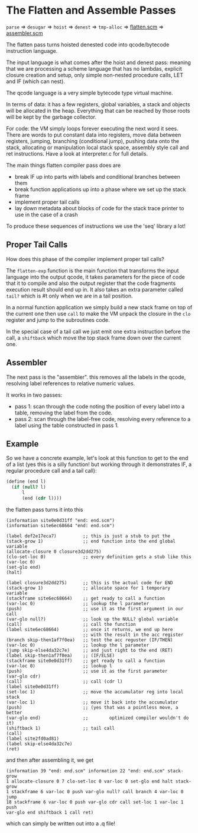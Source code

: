 # The Flatten and Assemble Passes

`parse` => `desugar` => `hoist` => `denest` => `tmp-alloc` => [flatten.scm](https://github.com/rain-1/tarot-compiler/blob/master/passes/flatten.scm) => [assembler.scm](https://github.com/rain-1/tarot-compiler/blob/master/passes/assembler.scm)

The flatten pass turns hoisted denested code into qcode/bytecode instruction language.

The input language is what comes after the hoist and denest pass: meaning that we are processing a scheme language that has no lambdas, explicit closure creation and setup, only simple non-nested procedure calls, LET and IF (which can nest).

The qcode language is a very simple bytecode type virtual machine.

In terms of data: it has a few registers, global variables, a stack and objects will be allocated in the heap. Everything that can be reached by those roots will be kept by the garbage collector.

For code: the VM simply loops forever executing the next word it sees. There are words to put constant data into registers, move data between registers, jumping, branching (conditional jump), pushing data onto the stack, allocating or manipulation local stack space, assembly style call and ret instructions. Have a look at interpreter.c for full details.

The main things flatten compiler pass does are
* break IF up into parts with labels and conditional branches between them
* break function applications up into a phase where we set up the stack frame
* implement proper tail calls
* lay down metadata about blocks of code for the stack trace printer to use in the case of a crash

To produce these sequences of instructions we use the 'seq' library a lot!

## Proper Tail Calls

How does this phase of the compiler implement proper tail calls?

The `flatten-exp` function is the main function that transforms the input language into the output qcode, it takes parameters for the piece of code that it to compile and also the output register that the code fragments execution result should end up in. It also takes an extra parameter called `tail?` which is #t only when we are in a tail position.

In a normal function application we simply build a new stack frame on top of the current one then use `call` to make the VM unpack the closure in the `clo` register and jump to the subroutines code.

In the special case of a tail call we just emit one extra instruction before the call, a `shiftback` which move the top stack frame down over the current one.


## Assembler

The next pass is the "assembler". this removes all the labels in the qcode, resolving label references to relative numeric values.

It works in two passes:
* pass 1: scan through the code noting the position of every label into a table, removing the label from the code.
* pass 2: scan through the label-free code, resolving every reference to a label using the table constructed in pass 1.


## Example

So we have a concrete example, let's look at this function to get to the end of a list (yes this is a silly function! but working through it demonstrates IF, a regular procedure call and a tail call):

```scheme
(define (end l)
  (if (null? l)
      l
      (end (cdr l))))
```

the flatten pass turns it into this

```
(information site0e0d31ff "end: end.scm")
(information site6ec68664 "end: end.scm")

(label def2e17eca7)          ;; this is just a stub to put the
(stack-grow 1)               ;; end function into the end global variable
(allocate-closure 0 closure3d2dd275)
(clo-set-loc 0)              ;; every definition gets a stub like this
(var-loc 0)
(set-glo end)
(halt)

(label closure3d2dd275)      ;; this is the actual code for END
(stack-grow 1)               ;; allocate space for 1 temporary variable
(stackframe site6ec68664)    ;; get ready to call a function
(var-loc 0)                  ;; lookup the l parameter
(push)                       ;; use it as the first argument in our call
(var-glo null?)              ;; look up the NULL? global variable
(call)                       ;; call the function
(label site6ec68664)         ;; once it returns, we end up here
                             ;; with the result in the acc register
(branch skip-then1af7f0ea)   ;; test the acc reguster (IF/THEN)
(var-loc 0)                  ;; lookup the l parameter
(jump skip-else4da32c7e)     ;; and just right to the end (RET)
(label skip-then1af7f0ea)    ;; (IF/ELSE)
(stackframe site0e0d31ff)    ;; get ready to call a function
(var-loc 0)                  ;; lookup l
(push)                       ;; use it as the first parameter
(var-glo cdr)
(call)                       ;; call (cdr l)
(label site0e0d31ff)
(set-loc 1)                  ;; move the accumulator reg into local stack
(var-loc 1)                  ;; move it back into the accumulator
(push)                       ;; (yes that was a pointless move, a better
(var-glo end)                ;;        optimized compiler wouldn't do it)
(shiftback 1)                ;; tail call
(call)
(label site2fd0ad81)
(label skip-else4da32c7e)
(ret)
```

and then after assembling it, we get

```
(information 39 "end: end.scm" information 22 "end: end.scm" stack-grow
1 allocate-closure 0 7 clo-set-loc 0 var-loc 0 set-glo end halt stack-grow
1 stackframe 6 var-loc 0 push var-glo null? call branch 4 var-loc 0 jump
18 stackframe 6 var-loc 0 push var-glo cdr call set-loc 1 var-loc 1 push
var-glo end shiftback 1 call ret)
```

which can simply be written out into a .q file!
